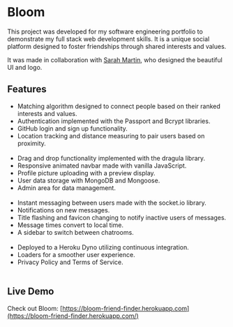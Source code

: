 # Bloom

This project was developed for my software engineering portfolio to demonstrate my full stack web development skills.
It is a unique social platform designed to foster friendships through shared interests and values.

It was made in collaboration with [Sarah Martin](https://www.sarahmartinart.com/), who designed the beautiful UI and logo.

## Features

- Matching algorithm designed to connect people based on their ranked interests and values.
- Authentication implemented with the Passport and Bcrypt libraries.
- GitHub login and sign up functionality.
- Location tracking and distance measuring to pair users based on proximity.
<br>&nbsp;
- Drag and drop functionality implemented with the dragula library.
- Responsive animated navbar made with vanilla JavaScript.
- Profile picture uploading with a preview display.
- User data storage with MongoDB and Mongoose.
- Admin area for data management.
<br>&nbsp;
- Instant messaging between users made with the socket.io library.
- Notifications on new messages.
- Title flashing and favicon changing to notify inactive users of messages.
- Message times convert to local time.
- A sidebar to switch between chatrooms.
<br>&nbsp;
- Deployed to a Heroku Dyno utilizing continuous integration.
- Loaders for a smoother user experience.
- Privacy Policy and Terms of Service.
<br>&nbsp;

## Live Demo
Check out Bloom: [https://bloom-friend-finder.herokuapp.com](https://bloom-friend-finder.herokuapp.com/)
